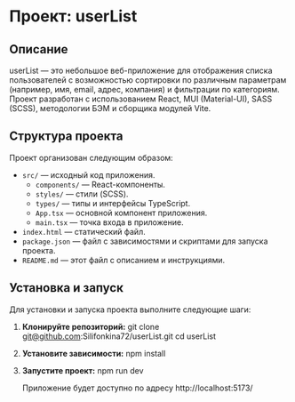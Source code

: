 # Проект: userList

## Описание

userList — это небольшое веб-приложение для отображения списка пользователей с возможностью сортировки по различным параметрам (например, имя, email, адрес, компания) и фильтрации по категориям. Проект разработан с использованием React, MUI (Material-UI), SASS (SCSS), методологии БЭМ и сборщика модулей Vite.

## Структура проекта

Проект организован следующим образом:

- `src/` — исходный код приложения.
  - `components/` — React-компоненты.
  - `styles/` — стили (SCSS).
  - `types/` — типы и интерфейсы TypeScript.
  - `App.tsx` — основной компонент приложения.
  - `main.tsx` — точка входа в приложение.
- `index.html` — статический файл.
- `package.json` — файл с зависимостями и скриптами для запуска проекта.
- `README.md` — этот файл с описанием и инструкциями.

## Установка и запуск

Для установки и запуска проекта выполните следующие шаги:

1. **Клонируйте репозиторий:**
   git clone git@github.com:Silifonkina72/userList.git
   cd userList
2. **Установите зависимости:**
   npm install
3. **Запустите проект:**
   npm run dev

   Приложение будет доступно по адресу http://localhost:5173/
